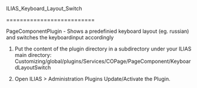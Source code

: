 ILIAS_Keyboard_Layout_Switch

==========================

PageComponentPlugin - Shows a predefinied keyboard layout (eg. russian) and switches the keyboardinput accordingly


1. Put the content of the plugin directory in a subdirectory under your ILIAS
main directory:
Customizing/global/plugins/Services/COPage/PageComponent/KeyboardLayoutSwitch

2. Open ILIAS > Administration Plugins
Update/Activate the Plugin.